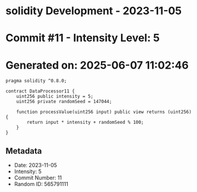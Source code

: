﻿# solidity Development - 2023-11-05
# Commit #11 - Intensity Level: 5
# Generated on: 2025-06-07 11:02:46
```solidity
pragma solidity ^0.8.0;

contract DataProcessor11 {
    uint256 public intensity = 5;
    uint256 private randomSeed = 147044;

    function processValue(uint256 input) public view returns (uint256) {
        return input * intensity + randomSeed % 100;
    }
}
```
## Metadata
- Date: 2023-11-05
- Intensity: 5
- Commit Number: 11
- Random ID: 565791111
